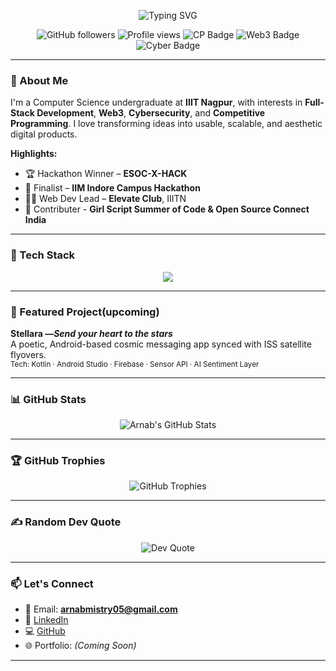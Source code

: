<!-- GitHub Banner -->
<!-- Typing SVG Banner (wrapped correctly) -->
<div>
<p align="center">
  <img src="https://readme-typing-svg.demolab.com?font=Fira+Code&duration=3000&pause=1000&color=00F7FF&center=true&vCenter=true&multiline=true&width=700&height=100&lines=Hi+I'm+Arnab+Mistry;CS+Undergrad+at+IIIT+Nagpur;Full-Stack+Dev+%7C+Web3+%7C+Cybersecurity" alt="Typing SVG" />
</p>
</div>
<p align="center">
  <img src="https://img.shields.io/github/followers/arnabmistry?label=Followers&style=social" alt="GitHub followers">
  <img src="https://komarev.com/ghpvc/?username=arnabmistry&label=Profile+Views&color=0e75b6&style=flat" alt="Profile views" />
  <img src="https://img.shields.io/badge/CodeChef-⭐%20%20CP-orange" alt="CP Badge"/>
  <img src="https://img.shields.io/badge/Web3-Enthusiast-blueviolet" alt="Web3 Badge"/>
  <img src="https://img.shields.io/badge/Cybersecurity-Explorer-darkred" alt="Cyber Badge"/>
</p>

---

### 👋 About Me

I'm a Computer Science undergraduate at **IIIT Nagpur**, with interests in **Full-Stack Development**, **Web3**, **Cybersecurity**, and **Competitive Programming**. I love transforming ideas into usable, scalable, and aesthetic digital products.

**Highlights:**
- 🏆 Hackathon Winner – **ESOC-X-HACK**
- 🎯 Finalist – **IIM Indore Campus Hackathon**
- 👨‍💻 Web Dev Lead – **Elevate Club**, IIITN
- 🤝 Contributer - **Girl Script Summer of Code & Open Source Connect India**

---

### 🧰 Tech Stack

<p align="center">
  <img src="https://skillicons.dev/icons?i=cpp,java,js,html,css,tailwind,react,nextjs,flutter,dart,nodejs,express,mongodb,firebase,git,github,figma,linux,postman" />
</p>

---

### 📱 Featured Project(upcoming)

**Stellara —*Send your heart to the stars***  
A poetic, Android-based cosmic messaging app synced with ISS satellite flyovers.  
<sub>Tech: Kotlin · Android Studio · Firebase · Sensor API · AI Sentiment Layer</sub>

---

### 📊 GitHub Stats

<p align="center">
  <img src="https://github-readme-stats.vercel.app/api?username=ArnabMistry&show_icons=true&theme=tokyonight" alt="Arnab's GitHub Stats" />
</p>

---

### 🏆 GitHub Trophies

<p align="center">
  <img src="https://github-profile-trophy.vercel.app/?username=arnabmistry&theme=tokyonight&no-frame=true&column=7&margin-w=5" alt="GitHub Trophies" />
</p>

---

### ✍️ Random Dev Quote

<p align="center">
  <img src="https://quotes-github-readme.vercel.app/api?type=horizontal&theme=dark" alt="Dev Quote" />
</p>

---

### 📫 Let's Connect

- 📧 Email: **arnabmistry05@gmail.com**  
- 🔗 [LinkedIn](https://www.linkedin.com/in/arnabmistry)  
- 💻 [GitHub](https://github.com/ArnabMistry)  
- 🌐 Portfolio: *(Coming Soon)*

---

